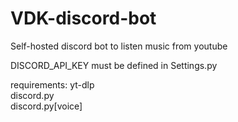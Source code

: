 # VDK-discord-bot
Self-hosted discord bot to listen music from youtube

DISCORD_API_KEY must be defined in Settings.py

requirements:
yt-dlp\
discord.py\
discord.py[voice]
